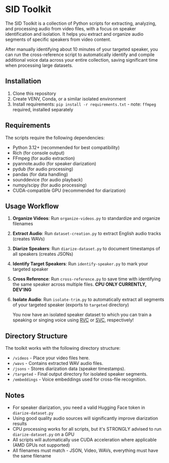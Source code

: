# SID Toolkit

The SID Toolkit is a collection of Python scripts for extracting, analyzing, and processing audio from video files, with a focus on speaker identification and isolation. It helps you extract and organize audio segments of specific speakers from video content.

After manually identifying about 10 minutes of your targeted speaker, you can run the cross-reference script to automatically identify and compile additional voice data across your entire collection, saving significant time when processing large datasets.

## Installation

1. Clone this repository
2. Create VENV, Conda, or a similar isolated environment
3. Install requirements: `pip install -r requirements.txt` - note: `ffmpeg` required, installed separately

## Requirements

The scripts require the following dependencies:
- Python 3.12+ (recommended for best compatibility)
- Rich (for console output)
- FFmpeg (for audio extraction)
- pyannote.audio (for speaker diarization)
- pydub (for audio processing)
- pandas (for data handling)
- sounddevice (for audio playback)
- numpy/scipy (for audio processing)
- CUDA-compatible GPU (recommended for diarization)

## Usage Workflow
1. **Organize Videos**: Run `organize-videos.py` to standardize and organize filenames
2. **Extract Audio**: Run `dataset-creation.py` to extract English audio tracks (creates WAVs)
3. **Diarize Speakers**: Run `diarize-dataset.py` to document timestamps of all speakers (creates JSONs)
4. **Identify Target Speakers**: Run `identify-speaker.py` to mark your targeted speaker
5. **Cross Reference**: Run `cross-reference.py` to save time with identifying the same speaker across multiple files. **CPU ONLY CURRENTLY, DEV'ING**
6. **Isolate Audio**: Run `isolate-trim.py` to automatically extract all segments of your targeted speaker (exports to `targeted` directory)

   You now have an isolated speaker dataset to which you can train a speaking or singing voice using [RVC](https://github.com/RVC-Project/Retrieval-based-Voice-Conversion-WebUI/tree/main) or [SVC](https://github.com/PlayVoice/whisper-vits-svc/tree/bigvgan-mix-v2), respectively!

## Directory Structure

The toolkit works with the following directory structure:

- `/videos` - Place your video files here.
- `/wavs` - Contains extracted WAV audio files.
- `/jsons` - Stores diarization data (speaker timestamps).
- `/targeted` - Final output directory for isolated speaker segments.
- `/embeddings` - Voice embeddings used for cross-file recognition.

## Notes

- For speaker diarization, you need a valid Hugging Face token in `diarize-dataset.py`
- Using good quality audio sources will significantly improve diarization results
- CPU processing works for all scripts, but it's STRONGLY advised to run `diarize-dataset.py` on a GPU
- All scripts will automatically use CUDA acceleration where applicable (AMD GPUs not supported)
- All filenames must match - JSON, Video, WAVs, everything must have the same filename
